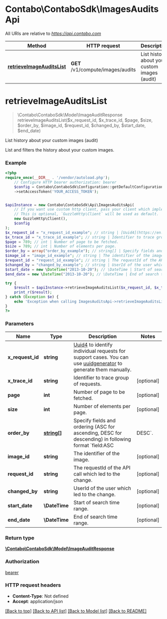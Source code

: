 # Contabo\ContaboSdk\ImagesAuditsApi

All URIs are relative to *https://api.contabo.com*

Method | HTTP request | Description
------------- | ------------- | -------------
[**retrieveImageAuditsList**](ImagesAuditsApi.md#retrieveimageauditslist) | **GET** /v1/compute/images/audits | List history about your custom images (audit)

# **retrieveImageAuditsList**
> \Contabo\ContaboSdk\Model\ImageAuditResponse retrieveImageAuditsList($x_request_id, $x_trace_id, $page, $size, $order_by, $image_id, $request_id, $changed_by, $start_date, $end_date)

List history about your custom images (audit)

List and filters the history about your custom images.

### Example
```php
<?php
require_once(__DIR__ . '/vendor/autoload.php');
    // Configure HTTP bearer authorization: bearer
    $config = Contabo\ContaboSdk\Configuration::getDefaultConfiguration()
    ->setAccessToken('YOUR_ACCESS_TOKEN');


$apiInstance = new Contabo\ContaboSdk\Api\ImagesAuditsApi(
    // If you want use custom http client, pass your client which implements `GuzzleHttp\ClientInterface`.
    // This is optional, `GuzzleHttp\Client` will be used as default.
    new GuzzleHttp\Client(),
    $config
);
$x_request_id = "x_request_id_example"; // string | [Uuid4](https://en.wikipedia.org/wiki/Universally_unique_identifier#Version_4_(random)) to identify individual requests for support cases. You can use [uuidgenerator](https://www.uuidgenerator.net/version4) to generate them manually.
$x_trace_id = "x_trace_id_example"; // string | Identifier to trace group of requests.
$page = 789; // int | Number of page to be fetched.
$size = 789; // int | Number of elements per page.
$order_by = array("order_by_example"); // string[] | Specify fields and ordering (ASC for ascending, DESC for descending) in following format `field:ASC|DESC`.
$image_id = "image_id_example"; // string | The identifier of the image.
$request_id = "request_id_example"; // string | The requestId of the API call which led to the change.
$changed_by = "changed_by_example"; // string | UserId of the user which led to the change.
$start_date = new \DateTime("2013-10-20"); // \DateTime | Start of search time range.
$end_date = new \DateTime("2013-10-20"); // \DateTime | End of search time range.

try {
    $result = $apiInstance->retrieveImageAuditsList($x_request_id, $x_trace_id, $page, $size, $order_by, $image_id, $request_id, $changed_by, $start_date, $end_date);
    print_r($result);
} catch (Exception $e) {
    echo 'Exception when calling ImagesAuditsApi->retrieveImageAuditsList: ', $e->getMessage(), PHP_EOL;
}
?>
```

### Parameters

Name | Type | Description  | Notes
------------- | ------------- | ------------- | -------------
 **x_request_id** | **string**| [Uuid4](https://en.wikipedia.org/wiki/Universally_unique_identifier#Version_4_(random)) to identify individual requests for support cases. You can use [uuidgenerator](https://www.uuidgenerator.net/version4) to generate them manually. |
 **x_trace_id** | **string**| Identifier to trace group of requests. | [optional]
 **page** | **int**| Number of page to be fetched. | [optional]
 **size** | **int**| Number of elements per page. | [optional]
 **order_by** | [**string[]**](../Model/string.md)| Specify fields and ordering (ASC for ascending, DESC for descending) in following format &#x60;field:ASC|DESC&#x60;. | [optional]
 **image_id** | **string**| The identifier of the image. | [optional]
 **request_id** | **string**| The requestId of the API call which led to the change. | [optional]
 **changed_by** | **string**| UserId of the user which led to the change. | [optional]
 **start_date** | **\DateTime**| Start of search time range. | [optional]
 **end_date** | **\DateTime**| End of search time range. | [optional]

### Return type

[**\Contabo\ContaboSdk\Model\ImageAuditResponse**](../Model/ImageAuditResponse.md)

### Authorization

[bearer](../../README.md#bearer)

### HTTP request headers

 - **Content-Type**: Not defined
 - **Accept**: application/json

[[Back to top]](#) [[Back to API list]](../../README.md#documentation-for-api-endpoints) [[Back to Model list]](../../README.md#documentation-for-models) [[Back to README]](../../README.md)

